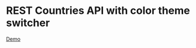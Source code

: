 # REST Countries API with color theme switcher
[Demo](https://aquamarine-madeleine-d58e73.netlify.app/)
